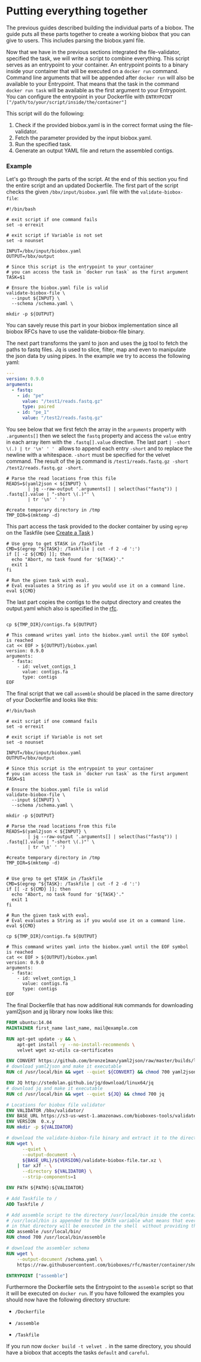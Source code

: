 # Putting everything together

The previous guides described building the individual parts of a biobox. The
guide puts all these parts together to create a working biobox that you can
give to users. This includes parsing the biobox.yaml file.

Now that we have in the previous sections integrated the file-validator,
specified the task, we will write a script to combine everything.
This script serves as an entrypoint to your container. An entrypoint points to a binary
inside your container that will be executed on a `docker run` command.
Command line arguments that will be appended after `docker run` will also be available to your
Entrypoint.
That means that the task in the command `docker run task` will be available as the first argument
to your Entrypoint. You can configure the entrypoint in your Dockerfile with
`ENTRYPOINT ["/path/to/your/script/inside/the/container"]`

This script will do the following:

  1. Check if the provided biobox.yaml is in the correct format using the
     file-validator.
  2. Fetch the parameter provided by the input biobox.yaml.
  3. Run the specified task.
  4. Generate an output YAML file and return the assembled contigs. 

### Example

Let's go through the parts of the script. At the end of this section you find
the entire script and an updated Dockerfile.
The first part of the script checks the given `/bbx/input/biobox.yaml` file
with the `validate-biobox-file`: 

~~~shell
#!/bin/bash

# exit script if one command fails
set -o errexit

# exit script if Variable is not set
set -o nounset

INPUT=/bbx/input/biobox.yaml
OUTPUT=/bbx/output

# Since this script is the entrypoint to your container
# you can access the task in `docker run task` as the first argument
TASK=$1

# Ensure the biobox.yaml file is valid
validate-biobox-file \
  --input ${INPUT} \
  --schema /schema.yaml \

mkdir -p ${OUTPUT}
~~~

You can savely reuse this part in your biobox implementation since all biobox
RFCs have to use the validate-biobox-file binary.  

The next part transforms the yaml to json and uses the [jq][] tool to fetch the
paths to fastq files. Jq is used to slice, filter, map and even to manipulate
the json data by using pipes. In the example we try to access the following
yaml:

~~~YAML
---
version: 0.9.0
arguments:
  - fastq:
    - id: "pe" 
      value: "/test1/reads.fastq.gz"
      type: paired
    - id: "pe_1" 
      value: "/test2/reads.fastq.gz"
~~~

You see below that we first fetch the array in the `arguments` property with `.arguments[]` then we select the `fastq` property and access the `value` entry in 
each array item with the `.fastq[].value` directive. The last part `| -short \(.) | tr '\n' ' ' ` allows to append each entry `-short` and to replace the newline with a whitespace.
`-short`  must be specified for the velvet command. The result of the jq command is `/test1/reads.fastq.gz -short /test2/reads.fastq.gz -short`.

~~~shell
# Parse the read locations from this file
READS=$(yaml2json < ${INPUT} \
        | jq --raw-output '.arguments[] | select(has("fastq")) | .fastq[].value | "-short \(.)"' \
        | tr '\n' ' ')

#create temporary directory in /tmp
TMP_DIR=$(mktemp -d)
~~~

This part access the task provided to the docker container by using `egrep` on the Taskfile (see [Create a Task][task] )

~~~shell
# Use grep to get $TASK in /Taskfile
CMD=$(egrep ^${TASK}: /Taskfile | cut -f 2 -d ':')
if [[ -z ${CMD} ]]; then
  echo "Abort, no task found for '${TASK}'."
  exit 1
fi

# Run the given task with eval.
# Eval evaluates a String as if you would use it on a command line.
eval ${CMD}

~~~

The last part copies the contigs to the output directory and creates the output.yaml which also is specified in the [rfc][outputs]. 

~~~shell

cp ${TMP_DIR}/contigs.fa ${OUTPUT}

# This command writes yaml into the biobox.yaml until the EOF symbol is reached
cat << EOF > ${OUTPUT}/biobox.yaml
version: 0.9.0
arguments:
  - fasta:
    - id: velvet_contigs_1
      value: contigs.fa
      type: contigs
EOF
~~~

The final script that we call `assemble` should be placed
in the same directory of your Dockerfile and looks like this:

~~~ shell
#!/bin/bash

# exit script if one command fails
set -o errexit

# exit script if Variable is not set
set -o nounset

INPUT=/bbx/input/biobox.yaml
OUTPUT=/bbx/output

# Since this script is the entrypoint to your container
# you can access the task in `docker run task` as the first argument
TASK=$1

# Ensure the biobox.yaml file is valid
validate-biobox-file \
  --input ${INPUT} \
  --schema /schema.yaml \

mkdir -p ${OUTPUT}

# Parse the read locations from this file
READS=$(yaml2json < ${INPUT} \
        | jq --raw-output '.arguments[] | select(has("fastq")) | .fastq[].value | "-short \(.)"' \
        | tr '\n' ' ')

#create temporary directory in /tmp
TMP_DIR=$(mktemp -d)


# Use grep to get $TASK in /Taskfile
CMD=$(egrep ^${TASK}: /Taskfile | cut -f 2 -d ':')
if [[ -z ${CMD} ]]; then
  echo "Abort, no task found for '${TASK}'."
  exit 1
fi

# Run the given task with eval.
# Eval evaluates a String as if you would use it on a command line.
eval ${CMD}

cp ${TMP_DIR}/contigs.fa ${OUTPUT}

# This command writes yaml into the biobox.yaml until the EOF symbol is reached
cat << EOF > ${OUTPUT}/biobox.yaml
version: 0.9.0
arguments:
  - fasta:
    - id: velvet_contigs_1
      value: contigs.fa
      type: contigs
EOF
~~~

The final Dockerfile that has now additional `RUN` commands
for downloading yaml2json and jq library now looks like this:

~~~ Dockerfile
FROM ubuntu:14.04
MAINTAINER first_name last_name, mail@example.com

RUN apt-get update -y && \
    apt-get install -y --no-install-recommends \
    velvet wget xz-utils ca-certificates

ENV CONVERT https://github.com/bronze1man/yaml2json/raw/master/builds/linux_386/yaml2json
# download yaml2json and make it executable
RUN cd /usr/local/bin && wget --quiet ${CONVERT} && chmod 700 yaml2json

ENV JQ http://stedolan.github.io/jq/download/linux64/jq
# download jq and make it executable
RUN cd /usr/local/bin && wget --quiet ${JQ} && chmod 700 jq

# Locations for biobox file validator
ENV VALIDATOR /bbx/validator/
ENV BASE_URL https://s3-us-west-1.amazonaws.com/bioboxes-tools/validate-biobox-file
ENV VERSION  0.x.y
RUN mkdir -p ${VALIDATOR}

# download the validate-biobox-file binary and extract it to the directory $VALIDATOR
RUN wget \
      --quiet \
      --output-document -\
      ${BASE_URL}/${VERSION}/validate-biobox-file.tar.xz \
    | tar xJf - \
      --directory ${VALIDATOR} \
      --strip-components=1

ENV PATH ${PATH}:${VALIDATOR}

# Add Taskfile to /
ADD Taskfile /

# Add assemble script to the directory /usr/local/bin inside the container.
# /usr/local/bin is appended to the $PATH variable what means that every script
# in that directory will be executed in the shell  without providing the path.
ADD assemble /usr/local/bin/
RUN chmod 700 /usr/local/bin/assemble

# download the assembler schema
RUN wget \
    --output-document /schema.yaml \
    https://raw.githubusercontent.com/bioboxes/rfc/master/container/short-read-assembler/input_schema.yaml

ENTRYPOINT ["assemble"]
~~~

Furthermore the Dockerfile sets the Entrypoint to the `assemble` script so that it will be executed on `docker run`.
If you have followed the examples you should now have the following directory structure:

* `/Dockerfile`

* `/assemble`

* `/Taskfile`

If you run now `docker build -t velvet .` in the same directory, you should have a biobox that accepts the
tasks `default` and `careful`.

[task]:/guide/developer/create-a-task/
[outputs]:https://github.com/bioboxes/rfc/blob/master/container/short-read-assembler/rfc.mkd#outputs
[jq]:http://stedolan.github.io/jq/
[bioboxes assembler validator]:http://bioboxes.org/validator/short-read-assembler/
[biobox velvet]:https://github.com/bioboxes/velvet/tree/developer_guide

